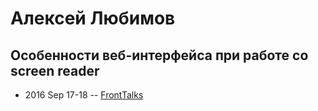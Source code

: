 # Алексей Любимов

## Особенности веб-интерфейса при работе со screen reader
- 2016 Sep 17-18 -- [FrontTalks](https://events.yandex.ru/lib/talks/3928/)    
